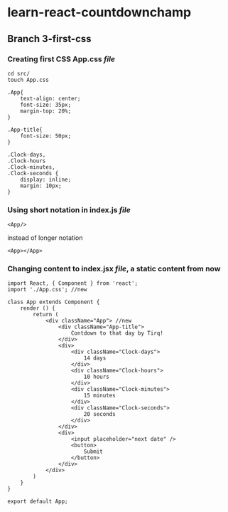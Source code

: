 # learn-react-countdownchamp

## Branch 3-first-css

### Creating first CSS App.css _file_
```
cd src/
touch App.css
```
```
.App{
    text-align: center;
    font-size: 35px;
    margin-top: 20%;
}

.App-title{
    font-size: 50px;
}

.Clock-days,
.Clock-hours
.Clock-minutes,
.Clock-seconds {
    display: inline;
    margin: 10px;
}
```

### Using short notation in index.js _file_
```
<App/>
```
instead of longer notation
```
<App></App>
```
### Changing content to index.jsx _file_, a static content from now
```
import React, { Component } from 'react';
import './App.css'; //new

class App extends Component {
    render () { 
        return (
            <div className="App"> //new
                <div className="App-title">
                    Contdown to that day by Tirq!
                </div>
                <div>
                    <div className="Clock-days">
                        14 days
                    </div>
                    <div className="Clock-hours">
                        10 hours
                    </div>
                    <div className="Clock-minutes">
                        15 minutes
                    </div>
                    <div className="Clock-seconds">
                        20 seconds
                    </div>
                </div>
                <div>
                    <input placeholder="next date" />
                    <button>
                        Submit
                    </button>
                </div>
            </div>
        )
    }
}

export default App;
```